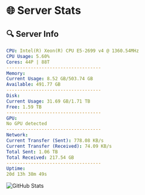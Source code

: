 # 🌐 Server Stats
## 🔍 Server Info
```yaml
CPU: Intel(R) Xeon(R) CPU E5-2699 v4 @ 1360.54MHz
CPU Usage: 5.60%
Cores: 44P | 88T
-----------------------------------
Memory:
Current Usage: 8.52 GB/503.74 GB
Available: 491.77 GB
-----------------------------------
Disk:
Current Usage: 31.69 GB/1.71 TB
Free: 1.59 TB
-----------------------------------
GPU:
No GPU detected
-----------------------------------
Network:
Current Transfer (Sent): 778.08 KB/s
Current Transfer (Received): 74.09 KB/s
Total Sent: 1.06 TB
Total Received: 217.54 GB
-----------------------------------
Uptime:
20d 13h 38m 49s
```
![GitHub Stats](https://img.shields.io/badge/Updated-2025-05-10_06:47:37-blue)